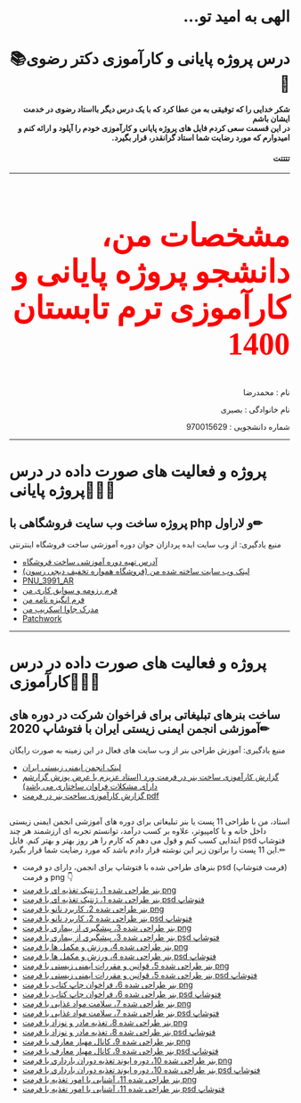 <h1 dir="rtl" >الهی به امید تو...</h1>
<h1 dir="rtl" >درس پروژه پایانی و کارآموزی دکتر رضوی📚📌</h1>
<h4 dir="rtl">شکر خدایی را که توفیقی به من عطا کرد که با یک درس دیگر بااستاد رضوی در خدمت ایشان باشم</br>در این قسمت سعی کردم فایل های پروژه پایانی و کارآموزی خودم را آپلود و ارائه کنم و امیدوارم که مورد رضایت شما استاد گرانقدر، قرار بگیرد. </h4>
<h4 dir="rtl">تتتتت</h4>
<hr>
<h2 dir="rtl" style="color:red;font-family:tahoma; font-size:4em;">مشخصات من، دانشجو پروژه پایانی و کارآموزی ترم تابستان 1400📝</h2>
<p dir="rtl">نام : محمدرضا</p>
<p dir="rtl">نام خانوادگی : بصیری</p>
<p dir="rtl">شماره دانشجویی : 970015629</p>
<hr>

# پروژه و فعالیت های صورت داده در درس پروژه پایانی💼📐📏

## پروژه ساخت وب سایت فروشگاهی با php و لاراول✏
منبع یادگیری: از وب سایت ایده پردازان جوان دوره آموزشی ساخت فروشگاه اینترنتی 

- [آدرس تهیه دوره آموزشی ساخت فروشگاه](https://www.idehpardazanjavan.com/%D8%AF%D9%88%D8%B1%D9%87-%D8%A2%D9%85%D9%88%D8%B2%D8%B4-%D8%B3%D8%A7%D8%AE%D8%AA-%D9%81%D8%B1%D9%88%D8%B4%DA%AF%D8%A7%D9%87-%D8%A7%DB%8C%D9%86%D8%AA%D8%B1%D9%86%D8%AA%DB%8C-%D9%85%D8%B4%D8%A7%D8%A8%D9%87-%D8%AF%DB%8C%D8%AC%DB%8C-%DA%A9%D8%A7%D9%84%D8%A7-%D8%A8%D8%A7-%D9%82%D8%A7%D8%A8%D9%84%DB%8C%D8%AA-%DA%86%D9%86%D8%AF-%D9%81%D8%B1%D9%88%D8%B4%D9%86%D8%AF%DA%AF%DB%8C)
- [لینک وب سایت ساخته شده من (فروشگاه همواره تخفیف دیجی رسون)](https://digiresoon.ir)
- [PNU_3991_AR](https://github.com/mrezabasiri/pnu99taklif)
- [فرم رزومه و سوابق کاری من](https://mrezabasiri.github.io/barayeman/) 
- [فرم انگیزه نامه من](https://github.com/mrezabasiri/mysopbasiri/blob/main/my%20sop.pdf)
- [مدرک جاوا اسکریپ من](https://www.sololearn.com/Certificate/1024-18439174/pdf/)
- [Patchwork](https://github.com/mrezabasiri/pnu99taklif/blob/main/patchwork/mypatchwork.jpg)


------------------

# پروژه و فعالیت های صورت داده در درس کارآموزی💼📐📏
## ساخت بنرهای تبلیغاتی برای فراخوان شرکت در دوره های آموزشی انجمن ایمنی زیستی ایران با فتوشاپ 2020✏
 منبع یادگیری: آموزش طراحی بنر از وب سایت های فعال در این زمینه به صورت رایگان

- [لینک انجمن ایمنی زیستی ایران](http://biosafetysociety.ir/)
- [گزارش کارآموزی ساخت بنر در فرمت ورد (استاد عزیزم با عرض پوزش گزارشم دارای مشکلات فراوان ساختاری می باشد)](https://github.com/mrezabasiri/final-project-and-internship-1400/blob/main/%D9%85%20%D8%A8%D8%B5%DB%8C%D8%B1%DB%8C%20%DA%AF%D8%B2%D8%A7%D8%B1%D8%B4%20%DA%A9%D8%A7%D8%B1%D8%A2%D9%85%D9%88%D8%B2%DB%8C.docx)
- [گزارش کارآموزی ساخت بنر در فرمت pdf](https://github.com/mrezabasiri/final-project-and-internship-1400/blob/main/%D9%85%20%D8%A8%D8%B5%DB%8C%D8%B1%DB%8C%20%DA%AF%D8%B2%D8%A7%D8%B1%D8%B4%20%DA%A9%D8%A7%D8%B1%D8%A2%D9%85%D9%88%D8%B2%DB%8C.pdf)
## 
استاد، من با طراحی 11 پست یا بنر تبلیغاتی برای دوره های آموزشی انجمن ایمنی زیستی داخل خانه و با کامپیوتر، علاوه بر کسب درآمد، توانستم تجربه ای ارزشمند هر چند ابتدایی کسب کنم و قول می دهم که کارم را هر روز بهتر و بهتر
کنم.
فایل psd فتوشاپ این 11 پست را براتون زیر این نوشته قرار دادم باشد که مورد رضایت شما قرار بگیرد.✏
- بنرهای طراحی شده با فتوشاپ برای انجمن، دارای دو فرمت psd (فرمت فتوشاپ) و فرمت png 👇  
- [بنر طراحی شده 1، ژنتیک تغذیه ای با فرمت png](https://github.com/mrezabasiri/final-project-and-internship-1400/blob/main/%D9%BE%D8%B3%D8%AA%20%DA%98%D9%86%D8%AA%DB%8C%DA%A9%20%D8%AA%D8%BA%D8%B0%DB%8C%D9%87%20%D8%A7%DB%8C.png)
- [بنر طراحی شده 1، ژنتیک تغذیه ای با فرمت psd فتوشاپ](https://github.com/mrezabasiri/final-project-and-internship-1400/blob/main/%D9%BE%D8%B3%D8%AA%20%DA%98%D9%86%D8%AA%DB%8C%DA%A9%20%D8%AA%D8%BA%D8%B0%DB%8C%D9%87%20%D8%A7%DB%8C.psd)
- [بنر طراحی شده 2، کاربرد نانو با فرمت png](https://github.com/mrezabasiri/final-project-and-internship-1400/blob/main/%D9%BE%D8%B3%D8%AA%20%DA%A9%D8%A7%D8%B1%D8%A8%D8%B1%D8%AF%20%D9%86%D8%A7%D9%86%D9%88.png)
- [بنر طراحی شده 2، کاربرد نانو با فرمت psd فتوشاپ](https://github.com/mrezabasiri/final-project-and-internship-1400/blob/main/%D9%BE%D8%B3%D8%AA%20%DA%A9%D8%A7%D8%B1%D8%A8%D8%B1%D8%AF%20%D9%86%D8%A7%D9%86%D9%88.psd)
- [بنر طراحی شده 3، پیشگیری از بیماری با فرمت png](https://github.com/mrezabasiri/final-project-and-internship-1400/blob/main/%D9%BE%DB%8C%D8%B4%DA%AF%DB%8C%D8%B1%DB%8C%20%D8%A7%D8%B2%20%D8%A8%DB%8C%D9%85%D8%A7%D8%B1%DB%8C%20%D9%87%D8%A7.png)
- [بنر طراحی شده 3، پیشگیری از بیماری با فرمت psd فتوشاپ](https://github.com/mrezabasiri/final-project-and-internship-1400/blob/main/%D9%BE%DB%8C%D8%B4%DA%AF%DB%8C%D8%B1%DB%8C%20%D8%A7%D8%B2%20%D8%A8%DB%8C%D9%85%D8%A7%D8%B1%DB%8C%20%D9%87%D8%A7.psd)
- [بنر طراحی شده 4، ورزش و مکمل ها با فرمت png](https://github.com/mrezabasiri/final-project-and-internship-1400/blob/main/%D9%BE%D8%B3%D8%AA%20%D9%88%D8%B1%D8%B2%D8%B4%DB%8C%20%D9%88%20%D9%85%DA%A9%D9%85%D9%84.png)
- [بنر طراحی شده 4، ورزش و مکمل ها با فرمت psd فتوشاپ](https://github.com/mrezabasiri/final-project-and-internship-1400/blob/main/%D9%BE%D8%B3%D8%AA%20%D9%88%D8%B1%D8%B2%D8%B4%DB%8C%20%D9%88%20%D9%85%DA%A9%D9%85%D9%84.psd)
- [بنر طراحی شده 5، قوانین و مقررات ایمنی زیستی با فرمت png](https://github.com/mrezabasiri/final-project-and-internship-1400/blob/main/%D9%BE%D8%B3%D8%AA%20%D9%82%D9%88%D8%A7%D9%86%DB%8C%D9%86%20%D9%88%20%D9%85%D9%82%D8%B1%D8%B1%D8%A7%D8%AA.png)
- [بنر طراحی شده 5، قوانین و مقررات ایمنی زیستی با فرمت psd فتوشاپ](https://github.com/mrezabasiri/final-project-and-internship-1400/blob/main/%D9%BE%D8%B3%D8%AA%20%D9%82%D9%88%D8%A7%D9%86%DB%8C%D9%86%20%D9%88%20%D9%85%D9%82%D8%B1%D8%B1%D8%A7%D8%AA.psd)
- [بنر طراحی شده 6، فراخوان چاپ کتاب با فرمت png](https://github.com/mrezabasiri/final-project-and-internship-1400/blob/main/%D9%BE%D8%B3%D8%AA%20%D9%81%D8%B1%D8%A7%D8%AE%D9%88%D8%A7%D9%86%20%DA%86%D8%A7%D9%BE%20%DA%A9%D8%AA%D8%A7%D8%A8.png)
- [بنر طراحی شده 6، فراخوان چاپ کتاب با فرمت psd فتوشاپ](https://github.com/mrezabasiri/final-project-and-internship-1400/blob/main/%D9%BE%D8%B3%D8%AA%20%D9%81%D8%B1%D8%A7%D8%AE%D9%88%D8%A7%D9%86%20%DA%86%D8%A7%D9%BE%20%DA%A9%D8%AA%D8%A7%D8%A8.psd)
- [بنر طراحی شده 7، سلامت مواد غذایی با فرمت png](https://github.com/mrezabasiri/final-project-and-internship-1400/blob/main/%D9%BE%D8%B3%D8%AA%20%D8%B3%D9%84%D8%A7%D9%85%D8%AA%20%D9%85%D9%88%D8%A7%D8%AF%20%D8%BA%D8%B0%D8%A7%DB%8C%DB%8C.png)
- [بنر طراحی شده 7، سلامت مواد غذایی با فرمت psd فتوشاپ](https://github.com/mrezabasiri/final-project-and-internship-1400/blob/main/%D9%BE%D8%B3%D8%AA%20%D8%B3%D9%84%D8%A7%D9%85%D8%AA%20%D9%85%D9%88%D8%A7%D8%AF%20%D8%BA%D8%B0%D8%A7%DB%8C%DB%8C.psd)
- [بنر طراحی شده 8، تغذیه مادر و نوزاد با فرمت png](https://github.com/mrezabasiri/final-project-and-internship-1400/blob/main/%D9%BE%D8%B3%D8%AA%20%D8%AA%D8%BA%D8%B0%DB%8C%D9%87%20%D9%85%D8%A7%D8%AF%D8%B1%20%D9%88%20%D9%86%D9%88%D8%B2%D8%A7%D8%AF.png)
- [بنر طراحی شده 8، تغذیه مادر و نوزاد با فرمت psd فتوشاپ](https://github.com/mrezabasiri/final-project-and-internship-1400/blob/main/%D9%BE%D8%B3%D8%AA%20%D8%AA%D8%BA%D8%B0%DB%8C%D9%87%20%D9%85%D8%A7%D8%AF%D8%B1%20%D9%88%20%D9%86%D9%88%D8%B2%D8%A7%D8%AF.psd)
- [بنر طراحی شده 9، کانال مهیار معارف با فرمت png](https://github.com/mrezabasiri/final-project-and-internship-1400/blob/main/%D9%BE%D8%B3%D8%AA%20%D8%A8%D8%B1%D8%A7%DB%8C%20%D9%85%D9%87%DB%8C%D8%A7%D8%B1%20%D9%85%D8%B9%D8%B1%D8%A7%D9%81.png)
- [بنر طراحی شده 9، کانال مهیار معارف با فرمت psd فتوشاپ](https://github.com/mrezabasiri/final-project-and-internship-1400/blob/main/%D9%BE%D8%B3%D8%AA%20%D8%A8%D8%B1%D8%A7%DB%8C%20%D9%85%D9%87%DB%8C%D8%A7%D8%B1%20%D9%85%D8%B9%D8%B1%D8%A7%D9%81.psd)
- [بنر طراحی شده 10، دوره ایوند تغذیه دوران بارداری با فرمت png](https://github.com/mrezabasiri/final-project-and-internship-1400/blob/main/%D9%BE%D8%B3%D8%AA%20%D8%A7%DB%8C%D9%88%D9%86%D8%AF%20%D8%AA%D8%BA%D8%B0%DB%8C%D9%87.png)
- [بنر طراحی شده 10، دوره ایوند تغذیه دوران بارداری با فرمت psd فتوشاپ](https://github.com/mrezabasiri/final-project-and-internship-1400/blob/main/%D9%BE%D8%B3%D8%AA%20%D8%A7%DB%8C%D9%88%D9%86%D8%AF%20%D8%AA%D8%BA%D8%B0%DB%8C%D9%87.psd)
- [بنر طراحی شده 11، آشنایی با امور تغذیه با فرمت png](https://github.com/mrezabasiri/final-project-and-internship-1400/blob/main/%D9%BE%D8%B3%D8%AA%20%D8%A2%D8%B4%D9%86%D8%A7%DB%8C%DB%8C%20%D8%A8%D8%A7%20%D8%A7%D9%85%D9%88%D8%B1%20%D8%AA%D8%BA%D8%B0%DB%8C%D9%87.png)
- [بنر طراحی شده 11، آشنایی با امور تغذیه با فرمت psd فتوشاپ](https://github.com/mrezabasiri/final-project-and-internship-1400/blob/main/%D9%BE%D8%B3%D8%AA%20%D8%A2%D8%B4%D9%86%D8%A7%DB%8C%DB%8C%20%D8%A8%D8%A7%20%D8%A7%D9%85%D9%88%D8%B1%20%D8%AA%D8%BA%D8%B0%DB%8C%D9%87.psd)

